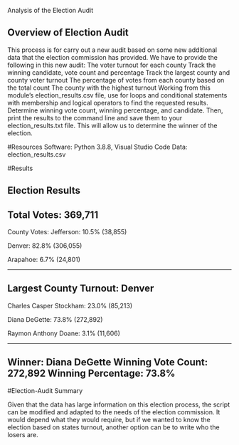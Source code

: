 Analysis of the Election Audit

## Overview of Election Audit 
This process is for carry out a new audit based on some new additional data that the election commission has provided. 
We have to provide the following in this new audit:
The voter turnout for each county
Track the winning candidate, vote count and percentage
Track the largest county and county voter turnout
The percentage of votes from each county based on the total count
The county with the highest turnout
Working from this module’s election_results.csv file, use for loops and conditional statements with membership and logical operators to find the requested results. 
Determine winning vote count, winning percentage, and candidate.
Then, print the results to the command line and save them to your election_results.txt file. This will allow us to determine the winner of the election. 

#Resources
Software: Python 3.8.8, Visual Studio Code 
Data: election_results.csv

#Results

Election Results
-------------------------
Total Votes: 369,711
-------------------------

County Votes:
Jefferson: 10.5% (38,855)

Denver: 82.8% (306,055)

Arapahoe: 6.7% (24,801)


-------------------------
Largest County Turnout: Denver
-------------------------

Charles Casper Stockham: 23.0% (85,213)

Diana DeGette: 73.8% (272,892)

Raymon Anthony Doane: 3.1% (11,606)

-------------------------
Winner: Diana DeGette
Winning Vote Count: 272,892
Winning Percentage: 73.8%
-------------------------

#Election-Audit Summary

Given that the data has large information on this election process, the script can be modified and adapted to the needs of the election commission. It would depend what they would require, but if we wanted to know the election based on states turnout, another option can be to write who the losers are.  